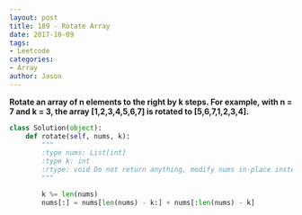```yaml
---
layout: post
title: 189 - Rotate Array
date: 2017-10-09
tags:
- Leetcode
categories:
- Array
author: Jason
---
```

**Rotate an array of n elements to the right by k steps. For example, with n = 7 and k = 3, the array [1,2,3,4,5,6,7] is rotated to [5,6,7,1,2,3,4].**


```python
class Solution(object):
    def rotate(self, nums, k):
        """
        :type nums: List[int]
        :type k: int
        :rtype: void Do not return anything, modify nums in-place instead.
        """

        k %= len(nums)
        nums[:] = nums[len(nums) - k:] + nums[:len(nums) - k]
```
